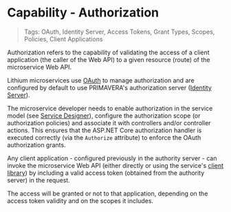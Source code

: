 # Capability - Authorization

> Tags: OAuth, Identity Server, Access Tokens, Grant Types, Scopes, Policies, Client Applications

Authorization refers to the capability of validating the access of a client application (the caller of the Web API) to a given resource (route) of the microservice Web API.

Lithium microservices use [OAuth](https://oauth.net/) to manage authorization and are configured by default to use PRIMAVERA's authorization server ([Identity Server](https://identity.primaverabss.com/about)).

The microservice developer needs to enable authorization in the service model (see [Service Designer](../ref/sdk-2.0/service-designer.md)), configure the authorization scope (or authorization policies) and associate it with controllers and/or controller actions. This ensures that the ASP.NET Core authorization handler is executed correctly (via the `Authorize` attribute) to enforce the OAuth authorization grants.

Any client application - configured previously in the authority server - can invoke the microservice Web API (either directly or using the service's [client library](./client-library.md)) by including a valid access token (obtained from the authority server) in the request.

The access will be granted or not to that application, depending on the access token validity and on the scopes it includes.